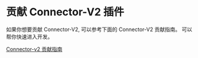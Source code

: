# 贡献 Connector-V2 插件

如果你想要贡献 Connector-V2, 可以参考下面的 Connector-V2 贡献指南。 可以帮你快速进入开发。

[Connector-v2 贡献指南](https://github.com/apache/seatunnel/blob/dev/seatunnel-connectors-v2/README.zh.md)
